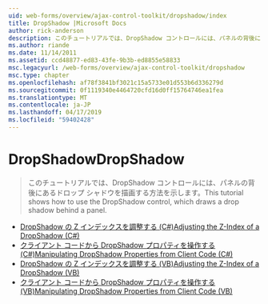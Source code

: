 ```yaml
---
uid: web-forms/overview/ajax-control-toolkit/dropshadow/index
title: DropShadow |Microsoft Docs
author: rick-anderson
description: このチュートリアルでは、DropShadow コントロールには、パネルの背後にあるドロップ シャドウを描画する方法を示します。
ms.author: riande
ms.date: 11/14/2011
ms.assetid: ccd48877-ed83-43fe-9b3b-ed8855e58833
msc.legacyurl: /web-forms/overview/ajax-control-toolkit/dropshadow
msc.type: chapter
ms.openlocfilehash: af78f3841bf3021c15a5733e01d553b6d336279d
ms.sourcegitcommit: 0f1119340e4464720cfd16d0ff15764746ea1fea
ms.translationtype: MT
ms.contentlocale: ja-JP
ms.lasthandoff: 04/17/2019
ms.locfileid: "59402428"
---
```

# <a name="dropshadow"></a><span data-ttu-id="92312-103">DropShadow</span><span class="sxs-lookup"><span data-stu-id="92312-103">DropShadow</span></span>

> <span data-ttu-id="92312-104">このチュートリアルでは、DropShadow コントロールには、パネルの背後にあるドロップ シャドウを描画する方法を示します。</span><span class="sxs-lookup"><span data-stu-id="92312-104">This tutorial shows how to use the DropShadow control, which draws a drop shadow behind a panel.</span></span>


- [<span data-ttu-id="92312-105">DropShadow の Z インデックスを調整する (C#)</span><span class="sxs-lookup"><span data-stu-id="92312-105">Adjusting the Z-Index of a DropShadow (C#)</span></span>](adjusting-the-z-index-of-a-dropshadow-cs.md)
- [<span data-ttu-id="92312-106">クライアント コードから DropShadow プロパティを操作する (C#)</span><span class="sxs-lookup"><span data-stu-id="92312-106">Manipulating DropShadow Properties from Client Code (C#)</span></span>](manipulating-dropshadow-properties-from-client-code-cs.md)
- [<span data-ttu-id="92312-107">DropShadow の Z インデックスを調整する (VB)</span><span class="sxs-lookup"><span data-stu-id="92312-107">Adjusting the Z-Index of a DropShadow (VB)</span></span>](adjusting-the-z-index-of-a-dropshadow-vb.md)
- [<span data-ttu-id="92312-108">クライアント コードから DropShadow プロパティを操作する (VB)</span><span class="sxs-lookup"><span data-stu-id="92312-108">Manipulating DropShadow Properties from Client Code (VB)</span></span>](manipulating-dropshadow-properties-from-client-code-vb.md)
